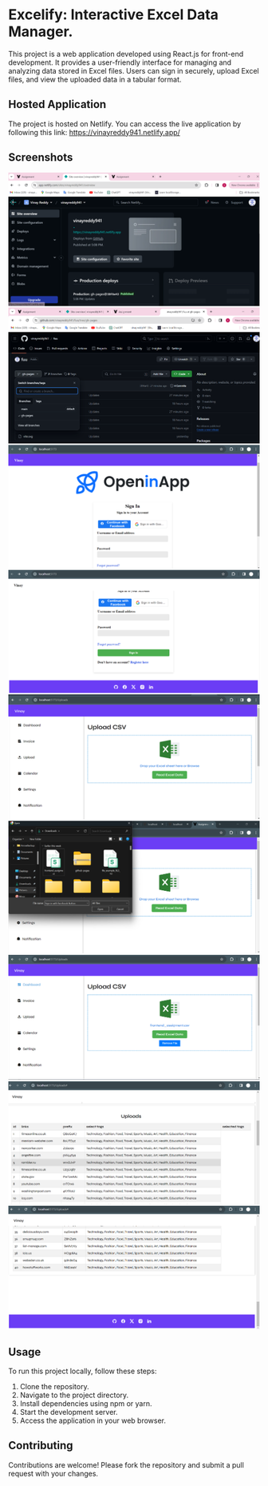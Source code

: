 <!DOCTYPE html>
<html lang="en">
<head>
  <meta charset="UTF-8">
  <meta name="viewport" content="width=device-width, initial-scale=1.0">

</head>
<body>

  <h1>Excelify: Interactive Excel Data Manager.</h1>
  <p>This project is a web application developed using React.js for front-end development. It provides a user-friendly interface for managing and analyzing data stored in Excel files. Users can sign in securely, upload Excel files, and view the uploaded data in a tabular format.</p>
  
  <h2>Hosted Application</h2>
  <p>The project is hosted on Netlify. You can access the live application by following this link: <a href="https://vinayreddy941.netlify.app/">https://vinayreddy941.netlify.app/</a></p>

  <h2>Screenshots</h2>
  <div>
    <img src="Screenshot 2024-02-01 173418.png" alt="Screenshot 1">
    <img src="Screenshot 2024-02-01 173541.png" alt="Screenshot 9">
    <img src="Screenshot 2024-02-02 121951.png" alt="Screenshot 8">
    <img src="Screenshot 2024-02-02 122004.png" alt="Screenshot 7">
    <img src="Screenshot 2024-02-02 122020.png" alt="Screenshot 6">
    <img src="Screenshot 2024-02-02 122109.png" alt="Screenshot 5">
    <img src="Screenshot 2024-02-02 122128.png" alt="Screenshot 4">
    <img src="Screenshot 2024-02-02 122148.png" alt="Screenshot 3">
    <img src="Screenshot 2024-02-02 122158.png" alt="Screenshot 2">

  </div>

  <h2>Usage</h2>
  <p>To run this project locally, follow these steps:</p>
  <ol>
    <li>Clone the repository.</li>
    <li>Navigate to the project directory.</li>
    <li>Install dependencies using npm or yarn.</li>
    <li>Start the development server.</li>
    <li>Access the application in your web browser.</li>
  </ol>

  <h2>Contributing</h2>
  
  <p>Contributions are welcome! Please fork the repository and submit a pull request with your changes.</p>

</body>
</html>
